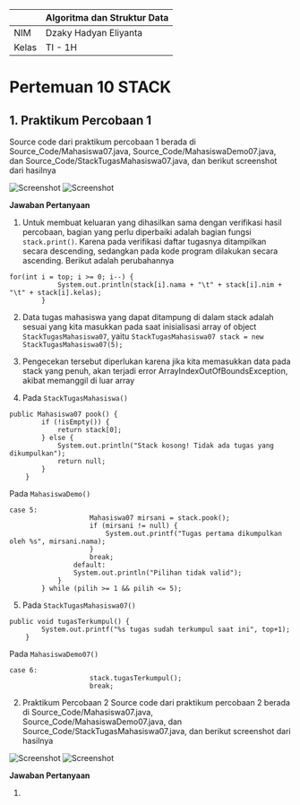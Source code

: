 | | Algoritma dan Struktur Data|
|--|--|
| NIM | Dzaky Hadyan Eliyanta |
| Kelas | TI - 1H |

# Pertemuan 10 STACK

## 1. Praktikum Percobaan 1

Source code dari praktikum percobaan 1 berada di Source_Code/Mahasiswa07.java, Source_Code/MahasiswaDemo07.java, dan Source_Code/StackTugasMahasiswa07.java, dan berikut screenshot dari hasilnya

![Screenshot](Image/Screenshot%202025-05-02%20144128.png)
![Screenshot](Image/Screenshot%202025-05-02%20144145.png)

**Jawaban Pertanyaan**

1. Untuk membuat keluaran yang dihasilkan sama dengan verifikasi hasil percobaan, bagian yang perlu diperbaiki adalah bagian fungsi `stack.print()`. Karena pada verifikasi daftar tugasnya ditampilkan secara descending, sedangkan pada kode program dilakukan secara ascending. Berikut adalah perubahannya
```
for(int i = top; i >= 0; i--) {
            System.out.println(stack[i].nama + "\t" + stack[i].nim + "\t" + stack[i].kelas);
        }
```

2. Data tugas mahasiswa yang dapat ditampung di dalam stack adalah sesuai yang kita masukkan pada saat inisialisasi array of object `StackTugasMahasiswa07`, yaitu `StackTugasMahasiswa07 stack = new StackTugasMahasiswa07(5);`

3. Pengecekan tersebut diperlukan karena jika kita memasukkan data pada stack yang penuh, akan terjadi error ArrayIndexOutOfBoundsException, akibat memanggil di luar array

4. Pada `StackTugasMahasiswa()`
```
public Mahasiswa07 pook() {
        if (!isEmpty()) {
            return stack[0];
        } else {
            System.out.println("Stack kosong! Tidak ada tugas yang dikumpulkan");
            return null;
        }
    }
```
Pada `MahasiswaDemo()`
```
case 5:
                    Mahasiswa07 mirsani = stack.pook();
                    if (mirsani != null) {
                        System.out.printf("Tugas pertama dikumpulkan oleh %s", mirsani.nama);
                    }
                    break;
                default:
                System.out.println("Pilihan tidak valid");
            }
        } while (pilih >= 1 && pilih <= 5);
```
5. Pada `StackTugasMahasiswa07()`
```
public void tugasTerkumpul() {
        System.out.printf("%s tugas sudah terkumpul saat ini", top+1);
    }
```
Pada `MahasiswaDemo07()`
```
case 6:
                    stack.tugasTerkumpul();
                    break;
```

2. Praktikum Percobaan 2
Source code dari praktikum percobaan 2 berada di Source_Code/Mahasiswa07.java, Source_Code/MahasiswaDemo07.java, dan Source_Code/StackTugasMahasiswa07.java, dan berikut screenshot dari hasilnya

![Screenshot](Image/Screenshot%202025-05-02%20144128.png)
![Screenshot](Image/Screenshot%202025-05-02%20144145.png)

**Jawaban Pertanyaan**

1. 